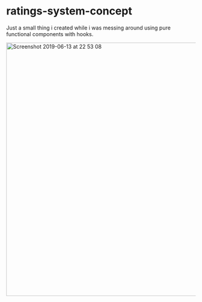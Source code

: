 # ratings-system-concept
Just a small thing i created while i was messing around using pure functional components with hooks.


<img width="674" alt="Screenshot 2019-06-13 at 22 53 08" src="https://user-images.githubusercontent.com/7544317/59470011-62e00880-8e2e-11e9-8413-dff48c4f983b.png">
